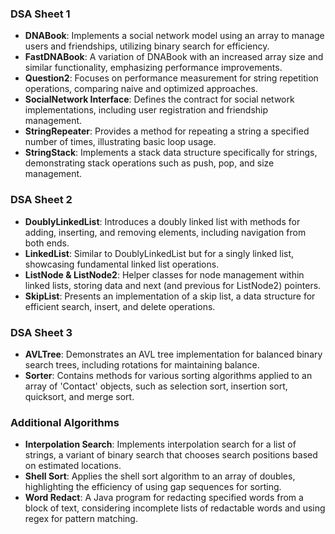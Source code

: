 ### DSA Sheet 1
- **DNABook**: Implements a social network model using an array to manage users and friendships, utilizing binary search for efficiency.
- **FastDNABook**: A variation of DNABook with an increased array size and similar functionality, emphasizing performance improvements.
- **Question2**: Focuses on performance measurement for string repetition operations, comparing naive and optimized approaches.
- **SocialNetwork Interface**: Defines the contract for social network implementations, including user registration and friendship management.
- **StringRepeater**: Provides a method for repeating a string a specified number of times, illustrating basic loop usage.
- **StringStack**: Implements a stack data structure specifically for strings, demonstrating stack operations such as push, pop, and size management.

### DSA Sheet 2
- **DoublyLinkedList**: Introduces a doubly linked list with methods for adding, inserting, and removing elements, including navigation from both ends.
- **LinkedList**: Similar to DoublyLinkedList but for a singly linked list, showcasing fundamental linked list operations.
- **ListNode & ListNode2**: Helper classes for node management within linked lists, storing data and next (and previous for ListNode2) pointers.
- **SkipList**: Presents an implementation of a skip list, a data structure for efficient search, insert, and delete operations.

### DSA Sheet 3
- **AVLTree**: Demonstrates an AVL tree implementation for balanced binary search trees, including rotations for maintaining balance.
- **Sorter**: Contains methods for various sorting algorithms applied to an array of 'Contact' objects, such as selection sort, insertion sort, quicksort, and merge sort.

### Additional Algorithms
- **Interpolation Search**: Implements interpolation search for a list of strings, a variant of binary search that chooses search positions based on estimated locations.
- **Shell Sort**: Applies the shell sort algorithm to an array of doubles, highlighting the efficiency of using gap sequences for sorting.
- **Word Redact**: A Java program for redacting specified words from a block of text, considering incomplete lists of redactable words and using regex for pattern matching.
